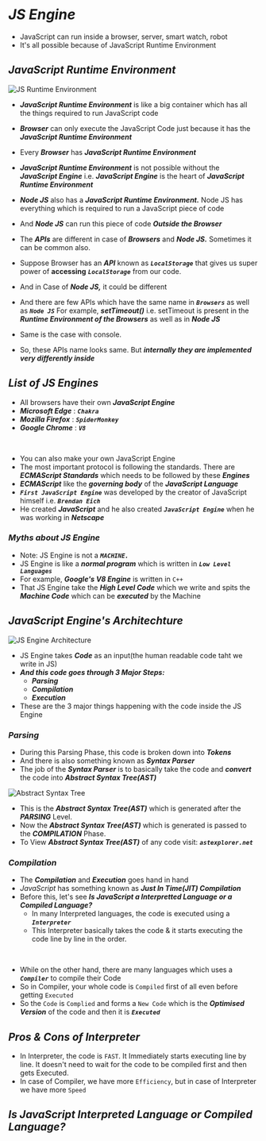 # _JS Engine_
- JavaScript can run inside a browser, server, smart watch, robot
- It's all possible because of JavaScript Runtime Environment

## _JavaScript Runtime Environment_

![JS Runtime Environment](https://github.com/anupam-kumar-krishnan/Namaste-JavaScript/assets/69143883/04f66b20-732d-444c-9714-1e38cf5b35b8)


- **_JavaScript Runtime Environment_** is like a big container which has all the things required to run JavaScript code
- **_Browser_** can only execute the JavaScript Code just because it has the _**JavaScript Runtime Environment**_
- Every **_Browser_** has **_JavaScript Runtime Environment_**
- **_JavaScript Runtime Environment_** is not possible without the _**JavaScript Engine**_ i.e. **_JavaScript Engine_** is the heart of **_JavaScript Runtime Environment_** 

- **_Node JS_** also has a **_JavaScript Runtime Environment._** Node JS has everything which is required to run a JavaScript piece of code
- And _**Node JS**_ can run this piece of code **_Outside the Browser_**

- The **_APIs_** are different in case of **_Browsers_** and **_Node JS._** Sometimes it can be common also.
- Suppose Browser has an **_API_** known as **_`LocalStorage`_** that gives us super power of **accessing** **_`LocalStorage`_** from our code.
- And in Case of **_Node JS,_** it could be different
- And there are few APIs which have the same name in **_`Browsers`_** as well as **_`Node JS`_** For example, **_setTimeout()_** i.e. setTimeout is present in the **_Runtime Environment of the Browsers_** as well as in **_Node JS_**
- Same is the case with console. 
- So, these APIs name looks same. But _**internally they are implemented very differently inside**_

## _List of JS Engines_
- All browsers have their own **_JavaScript Engine_**
- **_Microsoft Edge_** : **_`Chakra`_**
- **_Mozilla Firefox_** : **_`SpiderMonkey`_**
- **_Google Chrome_** : **_`V8`_**
<br>

- You can also make your own JavaScript Engine
- The most important protocol is following the standards. There are **_ECMAScript Standards_** which needs to be followed by these **_Engines_**
- **_ECMAScript_** like the **_governing body_** of the **_JavaScript Language_**
- _**`First JavaScript Engine`**_ was developed by the creator of JavaScript himself i.e. **_`Brendan Eich`_**
- He created **_JavaScript_** and he also created _**`JavaScript Engine`**_ when he was working in _**Netscape**_

### _Myths about JS Engine_
- Note: JS Engine is not a **_`MACHINE.`_**
- JS Engine is like a _**normal program**_ which is written in **_`Low Level Languages`_**
- For example, **_Google's V8 Engine_** is written in `C++`
- That JS Engine take the _**High Level Code**_ which we write and spits the **_Machine Code_** which can be _**executed**_ by the Machine

## _JavaScript Engine's Architechture_

![JS Engine Architecture](https://github.com/anupam-kumar-krishnan/Namaste-JavaScript/assets/69143883/acad8b9e-dab8-401e-b047-59524a3c87e1)


- JS Engine takes _**Code**_ as an input(the human readable code taht we write in JS)
- _**And this code goes through 3 Major Steps:**_
  - **_Parsing_**
  - **_Compilation_**
  - **_Execution_**
- These are the 3 major things happening with the code inside the JS Engine

### _Parsing_
- During this Parsing Phase, this code is broken down into _**Tokens**_
- And there is also something known as **_Syntax Parser_**
- The job of the _**Syntax Parser**_ is to basically take the code and **_convert_** the code into **_Abstract Syntax Tree(AST)_**

![Abstract Syntax Tree](https://github.com/anupam-kumar-krishnan/Namaste-JavaScript/assets/69143883/a25a68f3-676d-49d2-9c45-c38cb7e126eb)

- This is the **_Abstract Syntax Tree(AST)_** which is generated after the **_PARSING_** Level.
- Now the **_Abstract Syntax Tree(AST)_** which is generated is passed to the **_COMPILATION_** Phase.
- To View  **_Abstract Syntax Tree(AST)_** of any code visit: **_`astexplorer.net`_**

### _Compilation_
- The **_Compilation_** and **_Execution_** goes hand in hand
- _JavaScript_ has something known as **_Just In Time(JIT) Compilation_** <br>
- Before this, let's see **_Is JavaScript a Interpretted Language or a Compiled Language?_**
  - In many Interpreted languages, the code is executed using a **_`Interpreter`_**
  - This Interpreter basically takes the code & it starts executing the code line by line in the order. 
<br>

- While on the other hand, there are many languages which uses a **_`Compiler`_** to compile their Code
- So in Compiler, your whole code is `Compiled` first of all even before getting `Executed`
- So the `Code` is `Complied` and forms a `New Code` which is the **_Optimised Version_** of the code and then it is **_`Executed`_**

## _Pros & Cons of Interpreter_
- In Interpreter, the code is `FAST`. It Immediately starts executing line by line. It doesn't need to wait for the code to be compiled first and then gets Executed.
- In case of Compiler, we have more `Efficiency`, but in case of Interpreter we have more `Speed`

## _Is JavaScript Interpreted Language or Compiled Language?_

























































